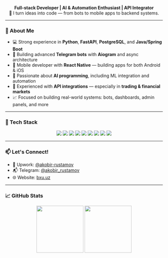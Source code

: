 <p align="center">
  <strong>Full-stack Developer | AI & Automation Enthusiast | API Integrator</strong><br/>
  🧠 I turn ideas into code — from bots to mobile apps to backend systems.
</p>

---

### 🚀 About Me

- 💻 Strong experience in **Python**, **FastAPI**, **PostgreSQL**, and **Java/Spring Boot**
- 🤖 Building advanced **Telegram bots** with **Aiogram** and async architecture
- 📱 Mobile developer with **React Native** — building apps for both Android & iOS
- 🧠 Passionate about **AI programming**, including ML integration and automation
- 🔌 Experienced with **API integrations** — especially in **trading & financial markets**
- 📈 Focused on building real-world systems: bots, dashboards, admin panels, and more

---

### 🧰 Tech Stack

<div align="center">
  <img src="https://img.shields.io/badge/Python-3776AB?style=for-the-badge&logo=python&logoColor=white"/>
  <img src="https://img.shields.io/badge/FastAPI-005571?style=for-the-badge&logo=fastapi"/>
  <img src="https://img.shields.io/badge/PostgreSQL-316192?style=for-the-badge&logo=postgresql&logoColor=white"/>
  <img src="https://img.shields.io/badge/Java-ED8B00?style=for-the-badge&logo=java&logoColor=white"/>
  <img src="https://img.shields.io/badge/Spring_Boot-6DB33F?style=for-the-badge&logo=springboot&logoColor=white"/>
  <img src="https://img.shields.io/badge/React_Native-20232A?style=for-the-badge&logo=react&logoColor=61DAFB"/>
  <img src="https://img.shields.io/badge/Aiogram-blue?style=for-the-badge"/>
  <img src="https://img.shields.io/badge/AI-Programming-orange?style=for-the-badge"/>
  <img src="https://img.shields.io/badge/Trading_APIs-009688?style=for-the-badge"/>
</div>

---

### 📫 Let's Connect!

- 💼 Upwork: [@akobir-rustamov](https://www.upwork.com/freelancers/~01xxxxxxxxxxxx)
- 📬 Telegram: [@akobir_rustamov](https://t.me/akobir_rustamov)
- 🌐 Website: [bxu.uz](https://bxu.uz)

---

### 📈 GitHub Stats

<p align="center">
  <img src="https://github-readme-stats.vercel.app/api?username=akobirrustamov&show_icons=true&theme=tokyonight" height="150" />
  <img src="https://github-readme-stats.vercel.app/api/top-langs/?username=akobirrustamov&layout=compact&theme=tokyonight" height="150" />
</p>
